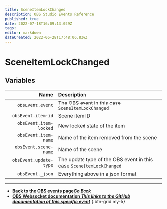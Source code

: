 ```yaml
---
title: SceneItemLockChanged
description: OBS Studio Events Reference
published: true
date: 2022-07-18T16:09:13.029Z
tags: 
editor: markdown
dateCreated: 2022-06-28T17:48:06.836Z
---
```


# SceneItemLockChanged

## Variables

Name | Description
----:|:------------
| `obsEvent.event` | The OBS event in this case `SceneItemLockChanged`
| `obsEvent.item-id` | Scene item ID
| `obsEvent.item-locked` | New locked state of the item
| `obsEvent.item-name` | Name of the item removed from the scene
| `obsEvent.scene-name` | Name of the scene
| `obsEvent.update-type` | The update type of the OBS event in this case `SceneItemLockChanged`
| `obsEvent._json` | Everything above in a json format

---

- [<i class="mdi mdi-chevron-left"></i>**Back to the OBS events page*Go Back***](/en/Broadcasters/OBS/Events)
- [<i class="mdi mdi-github"></i> **OBS Websocket documentation *This links to the GitHub documentation of this specific event***](https://github.com/obsproject/obs-websocket/blob/4.x-current/docs/generated/protocol.md#sceneitemlockchanged)
{.btn-grid my-5}
